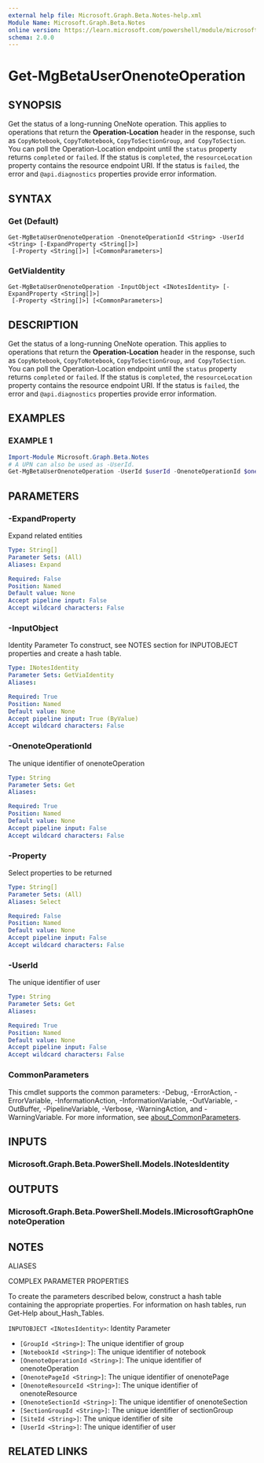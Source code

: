 ```yaml
---
external help file: Microsoft.Graph.Beta.Notes-help.xml
Module Name: Microsoft.Graph.Beta.Notes
online version: https://learn.microsoft.com/powershell/module/microsoft.graph.beta.notes/get-mgbetauseronenoteoperation
schema: 2.0.0
---
```


# Get-MgBetaUserOnenoteOperation

## SYNOPSIS
Get the status of a long-running OneNote operation.
This applies to operations that return the **Operation-Location** header in the response, such as `CopyNotebook`, `CopyToNotebook`, `CopyToSectionGroup`, `and CopyToSection`.
  You can poll the Operation-Location endpoint until the `status` property returns `completed` or `failed`.
If the status is `completed`, the `resourceLocation` property contains the resource endpoint URI.
If the status is `failed`, the error and `@api.diagnostics` properties provide error information.

## SYNTAX

### Get (Default)
```
Get-MgBetaUserOnenoteOperation -OnenoteOperationId <String> -UserId <String> [-ExpandProperty <String[]>]
 [-Property <String[]>] [<CommonParameters>]
```

### GetViaIdentity
```
Get-MgBetaUserOnenoteOperation -InputObject <INotesIdentity> [-ExpandProperty <String[]>]
 [-Property <String[]>] [<CommonParameters>]
```

## DESCRIPTION
Get the status of a long-running OneNote operation.
This applies to operations that return the **Operation-Location** header in the response, such as `CopyNotebook`, `CopyToNotebook`, `CopyToSectionGroup`, `and CopyToSection`.
  You can poll the Operation-Location endpoint until the `status` property returns `completed` or `failed`.
If the status is `completed`, the `resourceLocation` property contains the resource endpoint URI.
If the status is `failed`, the error and `@api.diagnostics` properties provide error information.

## EXAMPLES

### EXAMPLE 1
```powershell
Import-Module Microsoft.Graph.Beta.Notes
# A UPN can also be used as -UserId.
Get-MgBetaUserOnenoteOperation -UserId $userId -OnenoteOperationId $onenoteOperationId
```

## PARAMETERS

### -ExpandProperty
Expand related entities

```yaml
Type: String[]
Parameter Sets: (All)
Aliases: Expand

Required: False
Position: Named
Default value: None
Accept pipeline input: False
Accept wildcard characters: False
```

### -InputObject
Identity Parameter
To construct, see NOTES section for INPUTOBJECT properties and create a hash table.

```yaml
Type: INotesIdentity
Parameter Sets: GetViaIdentity
Aliases:

Required: True
Position: Named
Default value: None
Accept pipeline input: True (ByValue)
Accept wildcard characters: False
```

### -OnenoteOperationId
The unique identifier of onenoteOperation

```yaml
Type: String
Parameter Sets: Get
Aliases:

Required: True
Position: Named
Default value: None
Accept pipeline input: False
Accept wildcard characters: False
```

### -Property
Select properties to be returned

```yaml
Type: String[]
Parameter Sets: (All)
Aliases: Select

Required: False
Position: Named
Default value: None
Accept pipeline input: False
Accept wildcard characters: False
```

### -UserId
The unique identifier of user

```yaml
Type: String
Parameter Sets: Get
Aliases:

Required: True
Position: Named
Default value: None
Accept pipeline input: False
Accept wildcard characters: False
```

### CommonParameters
This cmdlet supports the common parameters: -Debug, -ErrorAction, -ErrorVariable, -InformationAction, -InformationVariable, -OutVariable, -OutBuffer, -PipelineVariable, -Verbose, -WarningAction, and -WarningVariable. For more information, see [about_CommonParameters](http://go.microsoft.com/fwlink/?LinkID=113216).

## INPUTS

### Microsoft.Graph.Beta.PowerShell.Models.INotesIdentity
## OUTPUTS

### Microsoft.Graph.Beta.PowerShell.Models.IMicrosoftGraphOnenoteOperation
## NOTES

ALIASES

COMPLEX PARAMETER PROPERTIES

To create the parameters described below, construct a hash table containing the appropriate properties. For information on hash tables, run Get-Help about_Hash_Tables.


`INPUTOBJECT <INotesIdentity>`: Identity Parameter
  - `[GroupId <String>]`: The unique identifier of group
  - `[NotebookId <String>]`: The unique identifier of notebook
  - `[OnenoteOperationId <String>]`: The unique identifier of onenoteOperation
  - `[OnenotePageId <String>]`: The unique identifier of onenotePage
  - `[OnenoteResourceId <String>]`: The unique identifier of onenoteResource
  - `[OnenoteSectionId <String>]`: The unique identifier of onenoteSection
  - `[SectionGroupId <String>]`: The unique identifier of sectionGroup
  - `[SiteId <String>]`: The unique identifier of site
  - `[UserId <String>]`: The unique identifier of user

## RELATED LINKS
